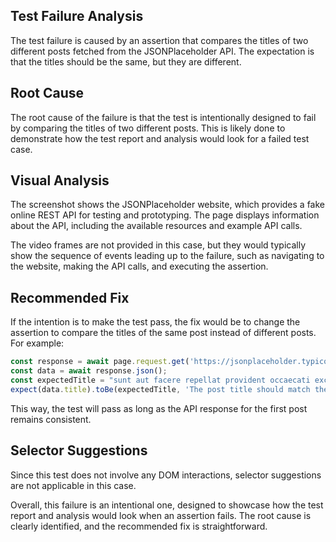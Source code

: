 ## Test Failure Analysis

The test failure is caused by an assertion that compares the titles of two different posts fetched from the JSONPlaceholder API. The expectation is that the titles should be the same, but they are different.

## Root Cause

The root cause of the failure is that the test is intentionally designed to fail by comparing the titles of two different posts. This is likely done to demonstrate how the test report and analysis would look for a failed test case.

## Visual Analysis

The screenshot shows the JSONPlaceholder website, which provides a fake online REST API for testing and prototyping. The page displays information about the API, including the available resources and example API calls.

The video frames are not provided in this case, but they would typically show the sequence of events leading up to the failure, such as navigating to the website, making the API calls, and executing the assertion.

## Recommended Fix

If the intention is to make the test pass, the fix would be to change the assertion to compare the titles of the same post instead of different posts. For example:

```typescript
const response = await page.request.get('https://jsonplaceholder.typicode.com/posts/1');
const data = await response.json();
const expectedTitle = "sunt aut facere repellat provident occaecati excepturi optio reprehenderit";
expect(data.title).toBe(expectedTitle, 'The post title should match the expected value');
```

This way, the test will pass as long as the API response for the first post remains consistent.

## Selector Suggestions

Since this test does not involve any DOM interactions, selector suggestions are not applicable in this case.

Overall, this failure is an intentional one, designed to showcase how the test report and analysis would look when an assertion fails. The root cause is clearly identified, and the recommended fix is straightforward.